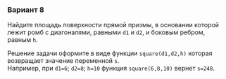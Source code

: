 ### Вариант 8

Найдите площадь поверхности прямой призмы, в основании которой лежит ромб с диагоналями, равными `d1` и `d2`, и боковым ребром, равным `h`.

Решение задачи оформите в виде функции `square(d1,d2,h)` которая возвращает значение переменной `s`.  
Например, при `d1=6`; `d2=8`; `h=10` функция `square(6,8,10)` вернет `s=248`.
